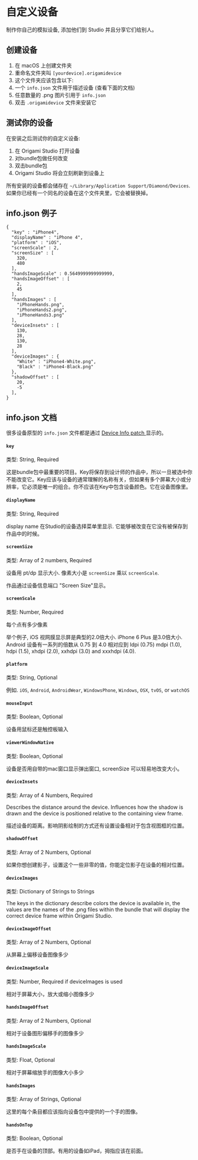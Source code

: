 # 自定义设备

制作你自己的模拟设备, 添加他们到 Studio 并且分享它们给别人。

## 创建设备

1. 在 macOS 上创建文件夹
2. 重命名文件夹叫 `[yourdevice].origamidevice`
3. 这个文件夹应该包含以下:
4. 一个 `info.json` 文件用于描述设备 \(查看下面的文档\)
5. 任意数量的 .png 图片引用于 `info.json`
6. 双击 `.origamidevice` 文件来安装它

## 测试你的设备

在安装之后测试你的自定义设备:

1. 在 Origami Studio 打开设备
2. 对bundle包做任何改变
3. 双击bundle包
4. Origami Studio 将会立刻刷新到设备上

所有安装的设备都会储存在 `~/Library/Application Support/Diamond/Devices`. 如果你已经有一个同名的设备在这个文件夹里，它会被替换掉。

## info.json 例子

```
{
  "key" : "iPhone4",
  "displayName" : "iPhone 4",
  "platform" : "iOS",
  "screenScale" : 2,
  "screenSize" : [
    320,
    480
  ],
  "handsImageScale" : 0.5649999999999999,
  "handsImageOffset" : [
    2,
    45
  ],
  "handsImages" : [
    "iPhoneHands.png",
    "iPhoneHands2.png",
    "iPhoneHands3.png"
  ],
  "deviceInsets" : [
    130,
    28,
    130,
    28
  ],
  "deviceImages" : {
    "White" : "iPhone4-White.png",
    "Black" : "iPhone4-Black.png"
  },
  "shadowOffset" : [
    20,
    -5
  ],
}

```

## info.json 文档

很多设备原型的 `info.json` 文件都是通过 [Device Info patch ](http://origami.design/documentation/patches/builtin.deviceInfo.html)显示的。

#### `key`

类型: String, Required

这是bundle包中最重要的项目。Key将保存到设计师的作品中，所以一旦被选中你不能改变它。Key应该与设备的通常理解的名称有关，但如果有多个屏幕大小或分辨率，它必须是唯一的组合。你不应该在Key中包含设备颜色。它在设备图像里。

#### `displayName`

类型: String, Required

display name 在Studio的设备选择菜单里显示. 它能够被改变在它没有被保存到作品中的时候。

#### `screenSize`

类型: Array of 2 numbers, Required

设备用 pt\/dp 显示大小. 像素大小是 `screenSize` 乘以 `screenScale`.

作品通过设备信息端口 "Screen Size"显示。

#### `screenScale`

类型: Number, Required

每个点有多少像素

举个例子,  iOS 视网膜显示屏是典型的2.0倍大小.  iPhone 6 Plus 是3.0倍大小. Android 设备有一系列的倍数从 0.75 到 4.0 相对应到 ldpi \(0.75\) mdpi \(1.0\), hdpi \(1.5\), xhdpi \(2.0\), xxhdpi \(3.0\) and xxxhdpi \(4.0\).

#### `platform`

类型: String, Optional

例如. `iOS`, `Android`, `AndroidWear`, `WindowsPhone`, `Windows`, `OSX`, `tvOS`, or `watchOS`

#### `mouseInput`

类型: Boolean, Optional

设备用鼠标还是触控板输入

#### `viewerWindowNative`

类型: Boolean, Optional

设备是否用自带的mac窗口显示弹出窗口, screenSize 可以轻易地改变大小。

#### `deviceInsets`

类型: Array of 4 Numbers, Required

Describes the distance around the device. Influences how the shadow is drawn and the device is positioned relative to the containing view frame.

描述设备的距离。影响阴影绘制的方式还有设置设备相对于包含视图框的位置。

#### `shadowOffset`

类型: Array of 2 Numbers, Optional

如果你想创建影子，设置这个一些非零的值，你能定位影子在设备的相对位置。

#### `deviceImages`

类型: Dictionary of Strings to Strings

The keys in the dictionary describe colors the device is available in, the values are the names of the .png files within the bundle that will display the correct device frame within Origami Studio.

#### `deviceImageOffset`

类型: Array of 2 Numbers, Optional

从屏幕上偏移设备图像多少

#### `deviceImageScale`

类型: Number, Required if deviceImages is used

相对于屏幕大小，放大或缩小图像多少

#### `handsImageOffset`

类型: Array of 2 Numbers, Optional

相对于设备图形偏移手的图像多少

#### `handsImageScale`

类型: Float, Optional

相对于屏幕缩放手的图像大小多少

#### `handsImages`

类型: Array of Strings, Optional

这里的每个条目都应该指向设备包中提供的一个手的图像。

#### `handsOnTop`

类型: Boolean, Optional

是否手在设备的顶部。有用的设备如iPad，拇指应该在前面。 

